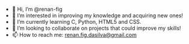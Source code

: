 - 👋 Hi, I’m @renan-fig
- 👀 I’m interested in improving my knowledge and acquiring new ones!
- 🌱 I’m currently learning C, Python, HTML5 and CSS.
- 💞️ I’m looking to collaborate on projects that could improve my skills!
- 📫 How to reach me: renan.fig.dasilva@gmail.com

<!---
renan-fig/renan-fig is a ✨ special ✨ repository because its `README.md` (this file) appears on your GitHub profile.
You can click the Preview link to take a look at your changes.
--->
